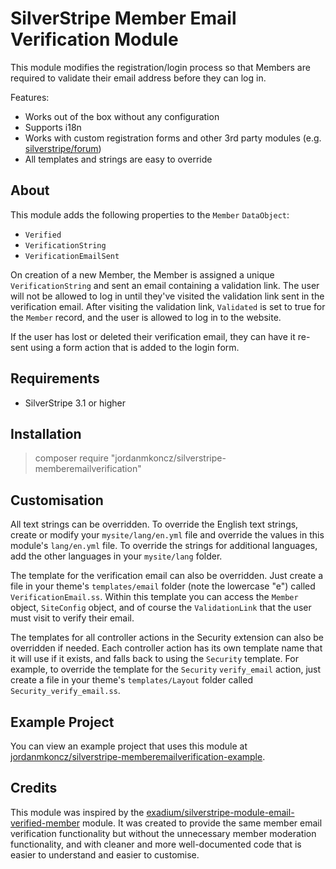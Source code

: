 # SilverStripe Member Email Verification Module

This module modifies the registration/login process so that Members are required to validate their email address before they can log in.

Features:
 - Works out of the box without any configuration
 - Supports i18n
 - Works with custom registration forms and other 3rd party modules (e.g. [silverstripe/forum](https://github.com/silverstripe/silverstripe-forum))
 - All templates and strings are easy to override

## About
This module adds the following properties to the `Member` `DataObject`:
 - `Verified`
 - `VerificationString`
 - `VerificationEmailSent`

On creation of a new Member, the Member is assigned a unique `VerificationString` and sent an email containing a validation link. The user will not be allowed to log in until they've visited the validation link sent in the verification email. After visiting the validation link, `Validated` is set to true for the `Member` record, and the user is allowed to log in to the website.

If the user has lost or deleted their verification email, they can have it re-sent using a form action that is added to the login form.

## Requirements

 - SilverStripe 3.1 or higher

## Installation

> composer require "jordanmkoncz/silverstripe-memberemailverification"

## Customisation

All text strings can be overridden. To override the English text strings, create or modify your `mysite/lang/en.yml` file and override the values in this module's `lang/en.yml` file. To override the strings for additional languages, add the other languages in your `mysite/lang` folder.

The template for the verification email can also be overridden. Just create a file in your theme's `templates/email` folder (note the lowercase "e") called `VerificationEmail.ss`. Within this template you can access the `Member` object, `SiteConfig` object, and of course the `ValidationLink` that the user must visit to verify their email.

The templates for all controller actions in the Security extension can also be overridden if needed. Each controller action has its own template name that it will use if it exists, and falls back to using the `Security` template. For example, to override the template for the `Security` `verify_email` action, just create a file in your theme's `templates/Layout` folder called `Security_verify_email.ss`.

## Example Project

You can view an example project that uses this module at [jordanmkoncz/silverstripe-memberemailverification-example](https://github.com/jordanmkoncz/silverstripe-memberemailverification-example).

## Credits

This module was inspired by the [exadium/silverstripe-module-email-verified-member](https://github.com/marijnkampf/SilverStripe-Module-EmailVerifiedMember) module. It was created to provide the same member email verification functionality but without the unnecessary member moderation functionality, and with cleaner and more well-documented code that is easier to understand and easier to customise.